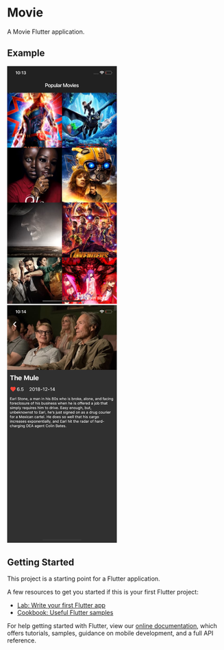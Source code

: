 # Movie

A Movie Flutter application.

## Example
<img src="https://raw.githubusercontent.com/dhimant1990/Movies/master/screenshot/Simulator%20Screen%20Shot%20-%20iPhone%20XR%20-%202019-03-29%20at%2022.13.49.png" width="256">
<img src="https://raw.githubusercontent.com/dhimant1990/Movies/master/screenshot/Simulator%20Screen%20Shot%20-%20iPhone%20XR%20-%202019-03-29%20at%2022.14.09.png" width="256">

## Getting Started

This project is a starting point for a Flutter application.

A few resources to get you started if this is your first Flutter project:

- [Lab: Write your first Flutter app](https://flutter.io/docs/get-started/codelab)
- [Cookbook: Useful Flutter samples](https://flutter.io/docs/cookbook)

For help getting started with Flutter, view our 
[online documentation](https://flutter.io/docs), which offers tutorials, 
samples, guidance on mobile development, and a full API reference.
